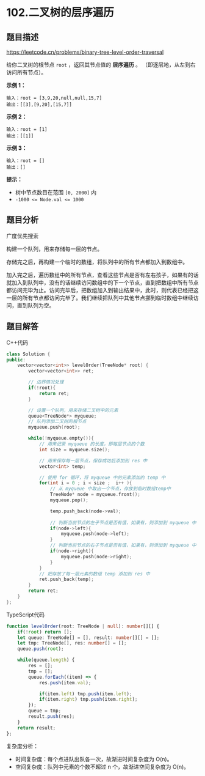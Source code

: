 # 102.二叉树的层序遍历

## 题目描述 

https://leetcode.cn/problems/binary-tree-level-order-traversal

给你二叉树的根节点 `root` ，返回其节点值的 **层序遍历** 。 （即逐层地，从左到右访问所有节点）。

**示例 1：**

```
输入：root = [3,9,20,null,null,15,7]
输出：[[3],[9,20],[15,7]]
```

**示例 2：**

```
输入：root = [1]
输出：[[1]]
```

**示例 3：**

```
输入：root = []
输出：[]
```

**提示：**

- 树中节点数目在范围 `[0, 2000]` 内
- `-1000 <= Node.val <= 1000`



## 题目分析

广度优先搜索

构建一个队列，用来存储每一层的节点。

存储完之后，再构建一个临时的数组，将队列中的所有节点都加入到数组中。

加入完之后，遍历数组中的所有节点，查看这些节点是否有左右孩子，如果有的话就加入到队列中，没有的话继续访问数组中的下一个节点，直到把数组中所有节点都访问完毕为止。访问完毕后，把数组加入到输出结果中，此时，则代表已经把这一层的所有节点都访问完毕了。我们继续把队列中其他节点挪到临时数组中继续访问，直到队列为空。

## 题目解答

C++代码

```c++
class Solution {
public:
    vector<vector<int>> levelOrder(TreeNode* root) {
        vector<vector<int>> ret;

        // 边界情况处理
        if(!root){
            return ret;
        }

        // 设置一个队列，用来存储二叉树中的元素
        queue<TreeNode*> myqueue;
        // 队列添加二叉树的根节点
        myqueue.push(root);

        while(!myqueue.empty()){
            // 用来记录 myqueue 的长度，即每层节点的个数
            int size = myqueue.size(); 

            // 用来保存每一层节点，保存成功后添加到 res 中
            vector<int> temp;

            // 使用 for 循环，将 myqueue 中的元素添加的 temp 中
            for(int i = 0 ; i < size ;  i++ ){
                // 从 myqueue 中取出一个节点，存放到临时数组temp中
                TreeNode* node = myqueue.front();
                myqueue.pop();

                temp.push_back(node->val);
                
                // 判断当前节点的左子节点是否有值，如果有，则添加到 myqueue 中
                if(node->left){
                    myqueue.push(node->left);
                }
                // 判断当前节点的右子节点是否有值，如果有，则添加到 myqueue 中
                if(node->right){
                    myqueue.push(node->right);
                }
            }
            // 把存放了每一层元素的数组 temp 添加到 res 中
            ret.push_back(temp);
        }
        return ret;
    }
};
```

TypeScript代码

```typescript
function levelOrder(root: TreeNode | null): number[][] {
    if(!root) return [];
    let queue: TreeNode[] = [], result: number[][] = [];
    let tmp: TreeNode[], res: number[] = [];
    queue.push(root);

    while(queue.length) {
        res = [];
        tmp = [];
        queue.forEach((item) => {
            res.push(item.val);

            if(item.left) tmp.push(item.left);
            if(item.right) tmp.push(item.right);
        });
        queue = tmp;
        result.push(res);
    }
    return result;
};
```

复杂度分析：

* 时间复杂度：每个点进队出队各一次，故渐进时间复杂度为 O(n)。
* 空间复杂度：队列中元素的个数不超过 n 个，故渐进空间复杂度为 O(n)。

